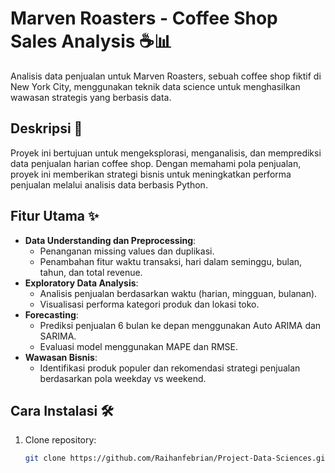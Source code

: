 # Marven Roasters - Coffee Shop Sales Analysis ☕📊

Analisis data penjualan untuk Marven Roasters, sebuah coffee shop fiktif di New York City, menggunakan teknik data science untuk menghasilkan wawasan strategis yang berbasis data.

## Deskripsi 📄
Proyek ini bertujuan untuk mengeksplorasi, menganalisis, dan memprediksi data penjualan harian coffee shop. Dengan memahami pola penjualan, proyek ini memberikan strategi bisnis untuk meningkatkan performa penjualan melalui analisis data berbasis Python.

## Fitur Utama ✨
- **Data Understanding dan Preprocessing**:
  - Penanganan missing values dan duplikasi.
  - Penambahan fitur waktu transaksi, hari dalam seminggu, bulan, tahun, dan total revenue.
- **Exploratory Data Analysis**:
  - Analisis penjualan berdasarkan waktu (harian, mingguan, bulanan).
  - Visualisasi performa kategori produk dan lokasi toko.
- **Forecasting**:
  - Prediksi penjualan 6 bulan ke depan menggunakan Auto ARIMA dan SARIMA.
  - Evaluasi model menggunakan MAPE dan RMSE.
- **Wawasan Bisnis**:
  - Identifikasi produk populer dan rekomendasi strategi penjualan berdasarkan pola weekday vs weekend.

## Cara Instalasi 🛠️
1. Clone repository:
   ```bash
   git clone https://github.com/Raihanfebrian/Project-Data-Sciences.git
